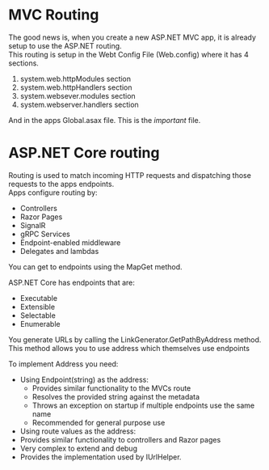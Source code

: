 
# MVC Routing

The good news is, when you create a new ASP.NET MVC app, it is already setup to use the ASP.NET routing.   
This routing is setup in the Webt Config File (Web.config) where it has 4 sections. 
1. system.web.httpModules section
2. system.web.httpHandlers section
3. system.websever.modules section
4. system.webserver.handlers section

And in the apps Global.asax file. This is the *important* file. 


# ASP.NET Core routing

Routing is used to match incoming HTTP requests and dispatching those requests to the apps endpoints.  
Apps configure routing by:
- Controllers
- Razor Pages
- SignalR
- gRPC Services
- Endpoint-enabled middleware
- Delegates and lambdas 


You can get to endpoints using the MapGet method. 

ASP.NET Core has endpoints that are:
- Executable
- Extensible
- Selectable
- Enumerable


You generate URLs by calling the LinkGenerator.GetPathByAddress method.  
This method allows you to use address which themselves use endpoints

To implement Address you need:
- Using Endpoint(string) as the address:
  - Provides similar functionality to the MVCs route
  - Resolves the provided string against the metadata 
  - Throws an exception on startup if multiple endpoints use the same name
  - Recommended for general purpose use
 - Using route values as the address:
  - Provides similar functionality to controllers and Razor pages
  - Very complex to extend and debug
  - Provides the implementation used by IUrlHelper. 
